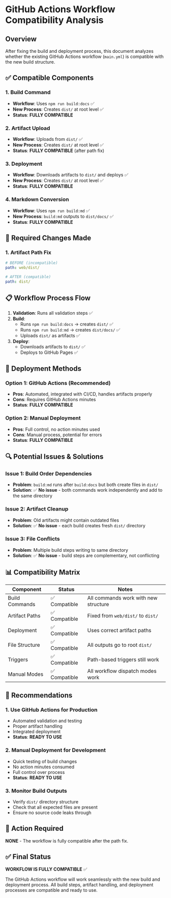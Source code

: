 # GitHub Actions Workflow Compatibility Analysis

## Overview
After fixing the build and deployment process, this document analyzes whether the existing GitHub Actions workflow (`main.yml`) is compatible with the new build structure.

## ✅ **Compatible Components**

### 1. **Build Command**
- **Workflow**: Uses `npm run build:docs` ✅
- **New Process**: Creates `dist/` at root level ✅
- **Status**: **FULLY COMPATIBLE**

### 2. **Artifact Upload**
- **Workflow**: Uploads from `dist/` ✅
- **New Process**: Creates `dist/` at root level ✅
- **Status**: **FULLY COMPATIBLE** (after path fix)

### 3. **Deployment**
- **Workflow**: Downloads artifacts to `dist/` and deploys ✅
- **New Process**: Creates `dist/` at root level ✅
- **Status**: **FULLY COMPATIBLE**

### 4. **Markdown Conversion**
- **Workflow**: Uses `npm run build:md` ✅
- **New Process**: `build:md` outputs to `dist/docs/` ✅
- **Status**: **FULLY COMPATIBLE**

## 🔧 **Required Changes Made**

### 1. **Artifact Path Fix**
```yaml
# BEFORE (incompatible)
path: web/dist/

# AFTER (compatible)
path: dist/
```

## 📋 **Workflow Process Flow**

1. **Validation**: Runs all validation steps ✅
2. **Build**: 
   - Runs `npm run build:docs` → creates `dist/` ✅
   - Runs `npm run build:md` → creates `dist/docs/` ✅
   - Uploads `dist/` as artifacts ✅
3. **Deploy**: 
   - Downloads artifacts to `dist/` ✅
   - Deploys to GitHub Pages ✅

## 🚀 **Deployment Methods**

### **Option 1: GitHub Actions (Recommended)**
- **Pros**: Automated, integrated with CI/CD, handles artifacts properly
- **Cons**: Requires GitHub Actions minutes
- **Status**: **FULLY COMPATIBLE**

### **Option 2: Manual Deployment**
- **Pros**: Full control, no action minutes used
- **Cons**: Manual process, potential for errors
- **Status**: **FULLY COMPATIBLE**

## 🔍 **Potential Issues & Solutions**

### **Issue 1: Build Order Dependencies**
- **Problem**: `build:md` runs after `build:docs` but both create files in `dist/`
- **Solution**: ✅ **No issue** - both commands work independently and add to the same directory

### **Issue 2: Artifact Cleanup**
- **Problem**: Old artifacts might contain outdated files
- **Solution**: ✅ **No issue** - each build creates fresh `dist/` directory

### **Issue 3: File Conflicts**
- **Problem**: Multiple build steps writing to same directory
- **Solution**: ✅ **No issue** - build steps are complementary, not conflicting

## 📊 **Compatibility Matrix**

| Component | Status | Notes |
|-----------|--------|-------|
| Build Commands | ✅ Compatible | All commands work with new structure |
| Artifact Paths | ✅ Compatible | Fixed from `web/dist/` to `dist/` |
| Deployment | ✅ Compatible | Uses correct artifact paths |
| File Structure | ✅ Compatible | All outputs go to root `dist/` |
| Triggers | ✅ Compatible | Path-based triggers still work |
| Manual Modes | ✅ Compatible | All workflow dispatch modes work |

## 🎯 **Recommendations**

### **1. Use GitHub Actions for Production**
- Automated validation and testing
- Proper artifact handling
- Integrated deployment
- **Status**: **READY TO USE**

### **2. Manual Deployment for Development**
- Quick testing of build changes
- No action minutes consumed
- Full control over process
- **Status**: **READY TO USE**

### **3. Monitor Build Outputs**
- Verify `dist/` directory structure
- Check that all expected files are present
- Ensure no source code leaks through

## 🚨 **Action Required**

**NONE** - The workflow is fully compatible after the path fix.

## ✅ **Final Status**

**WORKFLOW IS FULLY COMPATIBLE** ✅

The GitHub Actions workflow will work seamlessly with the new build and deployment process. All build steps, artifact handling, and deployment processes are compatible and ready to use.
